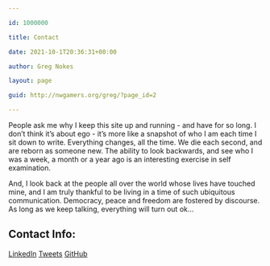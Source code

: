 ```yaml
---

id: 1000000

title: Contact

date: 2021-10-1T20:36:31+00:00

author: Greg Nokes

layout: page

guid: http://nwgamers.org/greg/?page_id=2

---
```


People ask me why I keep this site up and running - and have for so long. I don’t think it’s about ego - it’s more like a snapshot of who I am each time I sit down to write. Everything changes, all the time. We die each second, and are reborn as someone new. The ability to look backwards, and see who I was a week, a month or a year ago is an interesting exercise in self examination.

And, I look back at the people all over the world whose lives have touched mine, and I am truly thankful to be living in a time of such ubiquitous communication. Democracy, peace and freedom are fostered by discourse. As long as we keep talking, everything will turn out ok…  

<h2><a id="contact">Contact Info:</a></h2>

<a href="http://www.linkedin.com/in/gregnokes/">LinkedIn</a>
<a href="https://twitter.com/tsykoduk">Tweets</a>
<a href="https://github.com/tsykoduk">GitHub</a>



